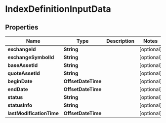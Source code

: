 

# IndexDefinitionInputData


## Properties

Name | Type | Description | Notes
------------ | ------------- | ------------- | -------------
**exchangeId** | **String** |  |  [optional]
**exchangeSymbolId** | **String** |  |  [optional]
**baseAssetId** | **String** |  |  [optional]
**quoteAssetId** | **String** |  |  [optional]
**beginDate** | **OffsetDateTime** |  |  [optional]
**endDate** | **OffsetDateTime** |  |  [optional]
**status** | **String** |  |  [optional]
**statusInfo** | **String** |  |  [optional]
**lastModificationTime** | **OffsetDateTime** |  |  [optional]



